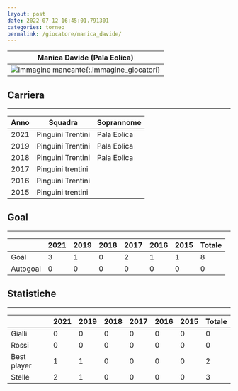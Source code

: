 ```yaml
---
layout: post
date: 2022-07-12 16:45:01.791301
categories: torneo
permalink: /giocatore/manica_davide/
---
```

<link rel='stylesheets' href='./../assets/giocatori.css'>

| Manica Davide (Pala Eolica) |
|:-----:|
| ![Immagine mancante]('./../../assets/giocatori/manica_davide.png){:.immagine_giocatori} |


## Carriera
----

|Anno|Squadra|Soprannome|
|:---:|---|---|
|2021|Pinguini Trentini|Pala Eolica|
|2019|Pinguini Trentini|Pala Eolica|
|2018|Pinguini Trentini|Pala Eolica|
|2017|Pinguini trentini||
|2016|Pinguini Trentini||
|2015|Pinguini trentini||


## Goal
----

| |2021|2019|2018|2017|2016|2015| Totale |
|---|---|---|---|---|---|---|---|
|Goal|3|1|0|2|1|1|8|
|Autogoal|0|0|0|0|0|0|0|


## Statistiche
----

| |2021|2019|2018|2017|2016|2015| Totale |
|---|---|---|---|---|---|---|---|
|Gialli|0|0|0|0|0|0|0|
|Rossi|0|0|0|0|0|0|0|
|Best player|1|1|0|0|0|0|2|
|Stelle|2|1|0|0|0|0|3|